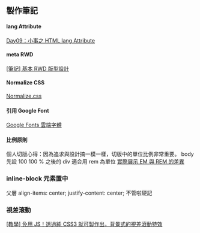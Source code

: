 ## 製作筆記

#### lang Attribute

[Day09：小事之 HTML lang Attribute](https://ithelp.ithome.com.tw/articles/10194236)

#### meta RWD

[[筆記] 基本 RWD 版型設計](https://pjchender.blogspot.com/2015/05/rwd.html)

#### Normalize CSS

[Normalize.css](https://necolas.github.io/normalize.css/)

#### 引用 Google Font

[Google Fonts 雲端字體](https://andy6804tw.github.io/2018/02/09/web-font/)

#### 比例原則

個人切版心得：因為追求與設計搞一模一樣，切版中的單位比例非常重要。
body 先設 100 100 %
之後的 div 適合用 rem 為單位
[實際展示 EM 與 REM 的差異](https://www.hexschool.com/2016/01/02/2016-08-08-em-vs-rem/)

### inline-block 元素置中

父層
align-items: center;
justify-content: center;
不管啦硬記

### 視差滾動

[[教學] 免用 JS！透過純 CSS3 就可製作出，背景式的視差滾動特效](https://www.minwt.com/webdesign-dev/css/21484.html)
